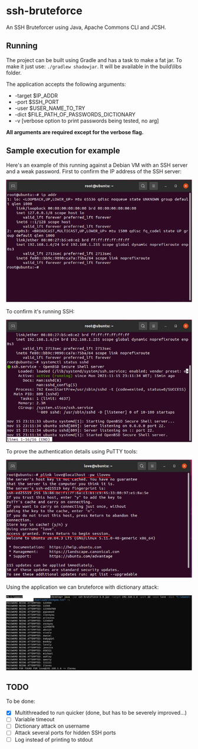 # ssh-bruteforce
An SSH Bruteforcer using Java, Apache Commons CLI and JCSH.

## Running

The project can be built using Gradle and has a task to make a fat jar.
To make it just use: ```./gradlew shadowjar```. It will be available in the build\libs folder.

The application accepts the following arguments:
- -target $IP_ADDR
- -port $SSH_PORT
- -user $USER_NAME_TO_TRY
- -dict $FILE_PATH_OF_PASSWORDS_DICTIONARY
- -v [verbose option to print passwords being tested, no arg]

**All arguments are required except for the verbose flag.**

## Sample execution for example
Here's an example of this running against a Debian VM with an SSH server and a weak password.
First to confirm the IP address of the SSH server:

![IP address of SSH Server](screenshots/ip_addr.JPG)

To confirm it's running SSH:

![SSH Server status](screenshots/ssh_serv.JPG)

To prove the authentication details using PuTTY tools:

![Proving SSH auth details](screenshots/proof_account.JPG)

Using the application we can bruteforce with dictionary attack:

![Example run](screenshots/proof_ssh.JPG)

## TODO
To be done:
- [x] Multithreaded to run quicker (done, but has to be severely improved...)
- [ ] Variable timeout
- [ ] Dictionary attack on username
- [ ] Attack several ports for hidden SSH ports
- [ ] Log instead of printing to stdout
